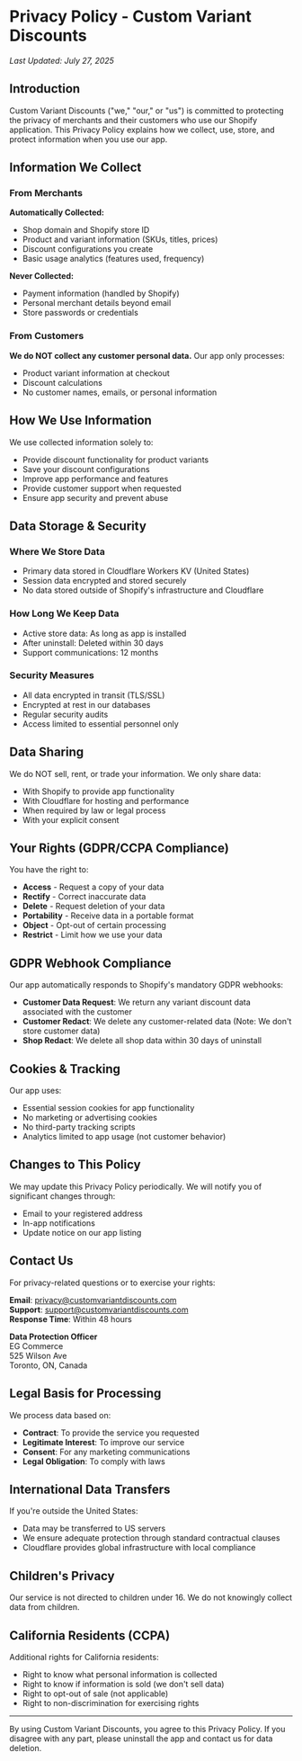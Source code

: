 # Privacy Policy - Custom Variant Discounts

*Last Updated: July 27, 2025*

## Introduction

Custom Variant Discounts ("we," "our," or "us") is committed to protecting the privacy of merchants and their customers who use our Shopify application. This Privacy Policy explains how we collect, use, store, and protect information when you use our app.

## Information We Collect

### From Merchants

**Automatically Collected:**
- Shop domain and Shopify store ID
- Product and variant information (SKUs, titles, prices)
- Discount configurations you create
- Basic usage analytics (features used, frequency)

**Never Collected:**
- Payment information (handled by Shopify)
- Personal merchant details beyond email
- Store passwords or credentials

### From Customers

**We do NOT collect any customer personal data.** Our app only processes:
- Product variant information at checkout
- Discount calculations
- No customer names, emails, or personal information

## How We Use Information

We use collected information solely to:
- Provide discount functionality for product variants
- Save your discount configurations
- Improve app performance and features
- Provide customer support when requested
- Ensure app security and prevent abuse

## Data Storage & Security

### Where We Store Data
- Primary data stored in Cloudflare Workers KV (United States)
- Session data encrypted and stored securely
- No data stored outside of Shopify's infrastructure and Cloudflare

### How Long We Keep Data
- Active store data: As long as app is installed
- After uninstall: Deleted within 30 days
- Support communications: 12 months

### Security Measures
- All data encrypted in transit (TLS/SSL)
- Encrypted at rest in our databases
- Regular security audits
- Access limited to essential personnel only

## Data Sharing

We do NOT sell, rent, or trade your information. We only share data:
- With Shopify to provide app functionality
- With Cloudflare for hosting and performance
- When required by law or legal process
- With your explicit consent

## Your Rights (GDPR/CCPA Compliance)

You have the right to:
- **Access** - Request a copy of your data
- **Rectify** - Correct inaccurate data
- **Delete** - Request deletion of your data
- **Portability** - Receive data in a portable format
- **Object** - Opt-out of certain processing
- **Restrict** - Limit how we use your data

## GDPR Webhook Compliance

Our app automatically responds to Shopify's mandatory GDPR webhooks:
- **Customer Data Request**: We return any variant discount data associated with the customer
- **Customer Redact**: We delete any customer-related data (Note: We don't store customer data)
- **Shop Redact**: We delete all shop data within 30 days of uninstall

## Cookies & Tracking

Our app uses:
- Essential session cookies for app functionality
- No marketing or advertising cookies
- No third-party tracking scripts
- Analytics limited to app usage (not customer behavior)

## Changes to This Policy

We may update this Privacy Policy periodically. We will notify you of significant changes through:
- Email to your registered address
- In-app notifications
- Update notice on our app listing

## Contact Us

For privacy-related questions or to exercise your rights:

**Email**: privacy@customvariantdiscounts.com  
**Support**: support@customvariantdiscounts.com  
**Response Time**: Within 48 hours

**Data Protection Officer**  
EG Commerce  
525 Wilson Ave  
Toronto, ON, Canada

## Legal Basis for Processing

We process data based on:
- **Contract**: To provide the service you requested
- **Legitimate Interest**: To improve our service
- **Consent**: For any marketing communications
- **Legal Obligation**: To comply with laws

## International Data Transfers

If you're outside the United States:
- Data may be transferred to US servers
- We ensure adequate protection through standard contractual clauses
- Cloudflare provides global infrastructure with local compliance

## Children's Privacy

Our service is not directed to children under 16. We do not knowingly collect data from children.

## California Residents (CCPA)

Additional rights for California residents:
- Right to know what personal information is collected
- Right to know if information is sold (we don't sell data)
- Right to opt-out of sale (not applicable)
- Right to non-discrimination for exercising rights

---

By using Custom Variant Discounts, you agree to this Privacy Policy. If you disagree with any part, please uninstall the app and contact us for data deletion.
